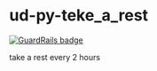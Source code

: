 # ud-py-teke_a_rest

[![GuardRails badge](https://badges.production.guardrails.io/shtakai/ud-py-teke_a_rest.svg)](https://www.guardrails.io)

take a rest every 2 hours
